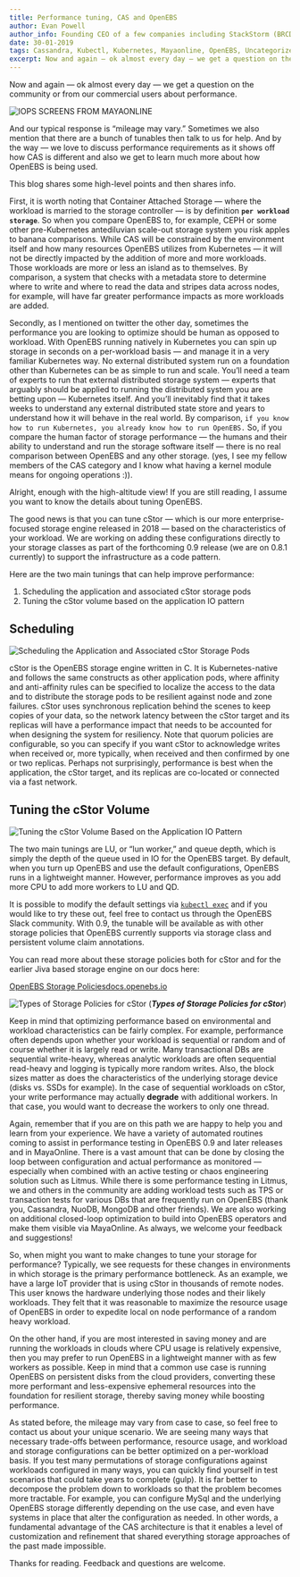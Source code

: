```yaml
---
title: Performance tuning, CAS and OpenEBS
author: Evan Powell
author_info: Founding CEO of a few companies including StackStorm (BRCD) and Nexenta — and CEO & Chairman of OpenEBS/MayaData. ML and DevOps and Python, oh my!
date: 30-01-2019
tags: Cassandra, Kubectl, Kubernetes, Mayaonline, OpenEBS, Uncategorized
excerpt: Now and again — ok almost every day — we get a question on the community or from our commercial users about performance.
---
```


Now and again — ok almost every day — we get a question on the community or from our commercial users about performance.

![IOPS SCREENS FROM MAYAONLINE](/images/blog/iops-screen-from-mayaonline.png)

And our typical response is “mileage may vary.” Sometimes we also mention that there are a bunch of tunables then talk to us for help. And by the way — we love to discuss performance requirements as it shows off how CAS is different and also we get to learn much more about how OpenEBS is being used.

This blog shares some high-level points and then shares info.

First, it is worth noting that Container Attached Storage — where the workload is married to the storage controller — is by definition **`per workload storage`**. So when you compare OpenEBS to, for example, CEPH or some other pre-Kubernetes antediluvian scale-out storage system you risk apples to banana comparisons. While CAS will be constrained by the environment itself and how many resources OpenEBS utilizes from Kubernetes — it will not be directly impacted by the addition of more and more workloads. Those workloads are more or less an island as to themselves. By comparison, a system that checks with a metadata store to determine where to write and where to read the data and stripes data across nodes, for example, will have far greater performance impacts as more workloads are added.

Secondly, as I mentioned on twitter the other day, sometimes the performance you are looking to optimize should be human as opposed to workload. With OpenEBS running natively in Kubernetes you can spin up storage in seconds on a per-workload basis — and manage it in a very familiar Kubernetes way. No external distributed system run on a foundation other than Kubernetes can be as simple to run and scale. You’ll need a team of experts to run that external distributed storage system — experts that arguably should be applied to running the distributed system you are betting upon — Kubernetes itself. And you’ll inevitably find that it takes weeks to understand any external distributed state store and years to understand how it will behave in the real world. By comparison, `if you know how to run Kubernetes, you already know how to run OpenEBS.` So, if you compare the human factor of storage performance — the humans and their ability to understand and run the storage software itself — there is no real comparison between OpenEBS and any other storage. (yes, I see my fellow members of the CAS category and I know what having a kernel module means for ongoing operations :)).

Alright, enough with the high-altitude view! If you are still reading, I assume you want to know the details about tuning OpenEBS.

The good news is that you can tune cStor — which is our more enterprise-focused storage engine released in 2018 — based on the characteristics of your workload. We are working on adding these configurations directly to your storage classes as part of the forthcoming 0.9 release (we are on 0.8.1 currently) to support the infrastructure as a code pattern.

Here are the two main tunings that can help improve performance:

1. Scheduling the application and associated cStor storage pods
2. Tuning the cStor volume based on the application IO pattern

## Scheduling

![Scheduling the Application and Associated cStor Storage Pods](/images/blog/scheduling-the-application-and-associated-ctor-storage-pods.png)

cStor is the OpenEBS storage engine written in C. It is Kubernetes-native and follows the same constructs as other application pods, where affinity and anti-affinity rules can be specified to localize the access to the data and to distribute the storage pods to be resilient against node and zone failures. cStor uses synchronous replication behind the scenes to keep copies of your data, so the network latency between the cStor target and its replicas will have a performance impact that needs to be accounted for when designing the system for resiliency. Note that quorum policies are configurable, so you can specify if you want cStor to acknowledge writes when received or, more typically, when received and then confirmed by one or two replicas. Perhaps not surprisingly, performance is best when the application, the cStor target, and its replicas are co-located or connected via a fast network.

## Tuning the cStor Volume

![Tuning the cStor Volume Based on the Application IO Pattern](/images/blog/tuning-the-cstor-volume-based-on-the-application-io-pattern.png)

The two main tunings are LU, or “lun worker,” and queue depth, which is simply the depth of the queue used in IO for the OpenEBS target. By default, when you turn up OpenEBS and use the default configurations, OpenEBS runs in a lightweight manner. However, performance improves as you add more CPU to add more workers to LU and QD.

It is possible to modify the default settings via [`kubectl exec`](https://github.com/openebs/openebs/tree/master/k8s/demo/dbench) and if you would like to try these out, feel free to contact us through the OpenEBS Slack community. With 0.9, the tunable will be available as with other storage policies that OpenEBS currently supports via storage class and persistent volume claim annotations.

You can read more about these storage policies both for cStor and for the earlier Jiva based storage engine on our docs here:

[OpenEBS Storage Policies](https://docs.openebs.io/docs/next/storagepolicies.html?__hstc=216392137.181b23812f103703b848f80cc28e7104.1575964270497.1575964270497.1575964270497.1&amp;__hssc=216392137.1.1575964270498&amp;__hsfp=2230078507)[docs.openebs.io](https://docs.openebs.io/docs/next/storagepolicies.html?__hstc=216392137.181b23812f103703b848f80cc28e7104.1575964270497.1575964270497.1575964270497.1&amp;__hssc=216392137.1.1575964270498&amp;__hsfp=2230078507)

![Types of Storage Policies for cStor](/images/blog/types-of-storage-policies-for-cstor.png) 
(***Types of Storage Policies for cStor***)

Keep in mind that optimizing performance based on environmental and workload characteristics can be fairly complex. For example, performance often depends upon whether your workload is sequential or random and of course whether it is largely read or write. Many transactional DBs are sequential write-heavy, whereas analytic workloads are often sequential read-heavy and logging is typically more random writes. Also, the block sizes matter as does the characteristics of the underlying storage device (disks vs. SSDs for example). In the case of sequential workloads on cStor, your write performance may actually **degrade** with additional workers. In that case, you would want to decrease the workers to only one thread.

Again, remember that if you are on this path we are happy to help you and learn from your experience.
We have a variety of automated routines coming to assist in performance testing in OpenEBS 0.9 and later releases and in MayaOnline. There is a vast amount that can be done by closing the loop between configuration and actual performance as monitored — especially when combined with an active testing or chaos engineering solution such as Litmus. While there is some performance testing in Litmus, we and others in the community are adding workload tests such as TPS or transaction tests for various DBs that are frequently run on OpenEBS (thank you, Cassandra, NuoDB, MongoDB and other friends). We are also working on additional closed-loop optimization to build into OpenEBS operators and make them visible via MayaOnline. As always, we welcome your feedback and suggestions!

So, when might you want to make changes to tune your storage for performance? Typically, we see requests for these changes in environments in which storage is the primary performance bottleneck. As an example, we have a large IoT provider that is using cStor in thousands of remote nodes. This user knows the hardware underlying those nodes and their likely workloads. They felt that it was reasonable to maximize the resource usage of OpenEBS in order to expedite local on node performance of a random heavy workload.

On the other hand, if you are most interested in saving money and are running the workloads in clouds where CPU usage is relatively expensive, then you may prefer to run OpenEBS in a lightweight manner with as few workers as possible. Keep in mind that a common use case is running OpenEBS on persistent disks from the cloud providers, converting these more performant and less-expensive ephemeral resources into the foundation for resilient storage, thereby saving money while boosting performance.

As stated before, the mileage may vary from case to case, so feel free to contact us about your unique scenario. We are seeing many ways that necessary trade-offs between performance, resource usage, and workload and storage configurations can be better optimized on a per-workload basis. If you test many permutations of storage configurations against workloads configured in many ways, you can quickly find yourself in test scenarios that could take years to complete (gulp). It is far better to decompose the problem down to workloads so that the problem becomes more tractable. For example, you can configure MySql and the underlying OpenEBS storage differently depending on the use case, and even have systems in place that alter the configuration as needed. In other words, a fundamental advantage of the CAS architecture is that it enables a level of customization and refinement that shared everything storage approaches of the past made impossible.

Thanks for reading. Feedback and questions are welcome.
